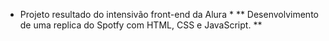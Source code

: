 * Projeto resultado do intensivão front-end da Alura *
** Desenvolvimento de uma replica do Spotfy com HTML, CSS e JavaScript. **
